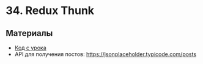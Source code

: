 # 34. Redux Thunk

## Материалы
* [Код с урока](src)
* API для получения постов: https://jsonplaceholder.typicode.com/posts
